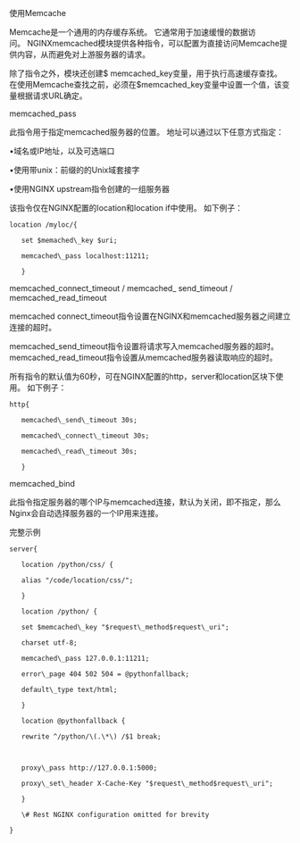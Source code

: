使用Memcache



Memcache是一个通用的内存缓存系统。 它通常用于加速缓慢的数据访问。 NGINXmemcached模块提供各种指令，可以配置为直接访问Memcache提供内容，从而避免对上游服务器的请求。

除了指令之外，模块还创建$ memcached\_key变量，用于执行高速缓存查找。 在使用Memcache查找之前，必须在$memcached\_key变量中设置一个值，该变量根据请求URL确定。

memcached\_pass



此指令用于指定memcached服务器的位置。 地址可以通过以下任意方式指定：

•域名或IP地址，以及可选端口

•使用带unix：前缀的的Unix域套接字

•使用NGINX upstream指令创建的一组服务器

该指令仅在NGINX配置的location和location if中使用。 如下例子：

    location /myloc/{

       set $memached\_key $uri;

       memcached\_pass localhost:11211;

       }

memcached\_connect\_timeout / memcached\_ send\_timeout / memcached\_read\_timeout



memcached connect\_timeout指令设置在NGINX和memcached服务器之间建立连接的超时。

memcached\_send\_timeout指令设置将请求写入memcached服务器的超时。 memcached\_read\_timeout指令设置从memcached服务器读取响应的超时。

所有指令的默认值为60秒，可在NGINX配置的http，server和location区块下使用。 如下例子：

    http{

       memcached\_send\_timeout 30s;

       memcached\_connect\_timeout 30s;

       memcached\_read\_timeout 30s;

       }

memcached\_bind



此指令指定服务器的哪个IP与memcached连接，默认为关闭，即不指定，那么Nginx会自动选择服务器的一个IP用来连接。

完整示例

    server{

       location /python/css/ {

       alias "/code/location/css/";

       }

       location /python/ {

       set $memcached\_key "$request\_method$request\_uri";

       charset utf-8;

       memcached\_pass 127.0.0.1:11211;

       error\_page 404 502 504 = @pythonfallback;

       default\_type text/html;

       }

       location @pythonfallback {

       rewrite ^/python/\(.\*\) /$1 break;

     

       proxy\_pass http://127.0.0.1:5000;

       proxy\_set\_header X-Cache-Key "$request\_method$request\_uri";

       }

       \# Rest NGINX configuration omitted for brevity

    }



